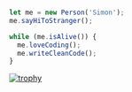 ```js

let me = new Person('Simon');
me.sayHiToStranger();

while (me.isAlive()) {
  me.loveCoding();
  me.writeCleanCode();
}

```

[![trophy](https://github-profile-trophy.vercel.app/?username=Si-Ni&theme=onedark)](https://github.com/Si-Ni/github-profile-trophy)
